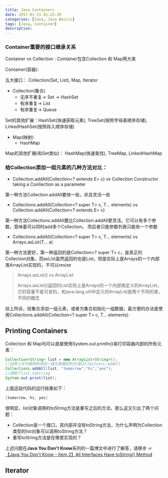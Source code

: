```yaml
---
title: Java Containers
date: 2017-01-21 01:25:39
categories: [Java, Java Basics]
tags: [Java, Container]
description:
---
```


### Container重要的接口继承关系

Container vs Collection :  Container包含Collection 和 Map两大类

Container(容器): 

五大接口： Collection(Set, List), Map, Iterator

- Collection(集合)
  - 无序不重复-> Set -> HashSet 
  - 有序重复-> List
  - 有序重复-> Queue

Set的其他扩展：HashSet(快速获取元素), TreeSet(按照字母表顺序存储), LinkedHashSet(按照存入顺序存储)


- Map(映射)
  - HashMap


Map的其他扩展(和Set类似)： HashMap(快速查找), TreeMap, LinkedHashMap




### 给Collection添加一组元素的几种方法对比：

- Collection.addAll(Collection<? extends E> c) vs Collection Constructor taking a Conllection as a parameter 

第一种方法Collection.addAll要快一些，并且灵活一些

- Collections.addAll(Collection<? super T> c, T... elements) vs Collection.addAll(Collection<? extends E> c)

第一种方法Collections.addAll要比Collection.addAll更灵活，它可以有多个参数，意味着可以同时add多个Collection， 而后者只能参数列表只能有一个参数

- Collections.addAll(Collection<? super T> c, T... elements) vs Arrays.asList(T... a)

第一种方法更好，第一种返回的是Collection<? super T> c，是真正的Collection对象，而asLIst虽然返回的也是List，但是实际上是Arrays的一个内部类ArrayList实现的，不可以resize

> Arrays.asList() vs ArrayList
>
> Arrays.asLIst()返回的List实际上是Arrays的一个内部类定义的ArrayList，它的容量不是可变的，和java.lang.util中定义的ArrayList是两个不同的类，不同的概念



综上所诉，给集合添加一组元素，或者为集合初始化一组数据，最方便的办法是使用Collections.addAll(Collection<? super T> c, T... elements)



## Printing Containers

Collection 和 Map均可以直接使用System.out.println()来打印容器内部的所有元素：

```java
Collection<String> list = new ArrayList<String>();
//运用上文中提到的添加一组元素最好的方法Collections.addAll
Collections.addAll(list, "tomorrow","hi","yes");
//调用了list.toString
System.out.print(list);
```

上面这段代码的运行结果如下：

```java
[tomorrow, hi, yes]
```

很明显，list对象调用的toString方法是重写之后的方法，那么这又引出了两个问题：

- Collection是一个接口，其内部并没有toString方法，为什么声明为Collection类型的list对象可以调用toString方法？
- 重写toString方法是在哪里实现的？

上述问题在**Java You Don't Know**系列的一篇博文中进行了解答，请移步 ☞ [【Java You Don't Know - Item 2】All Interfaces Have toString() Method](hippo-jessy.com/)



## Iterator



